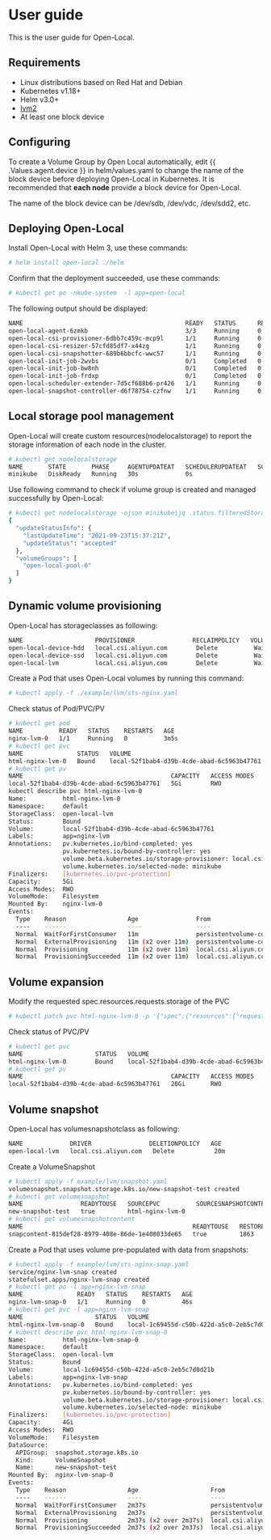# User guide

This is the user guide for Open-Local.

## Requirements

- Linux distributions based on Red Hat and Debian
- Kubernetes v1.18+
- Helm v3.0+
- [lvm2](https://en.wikipedia.org/wiki/Logical_Volume_Manager_(Linux))
- At least one block device

## Configuring

To create a Volume Group by Open Local automatically, edit {{ .Values.agent.device }} in helm/values.yaml to change the name of the block device before deploying Open-Local in Kubernetes. It is recommended that **each node** provide a block device for Open-Local.

The name of the block device can be /dev/sdb, /dev/vdc, /dev/sdd2, etc.

## Deploying Open-Local

Install Open-Local with Helm 3, use these commands:

```bash
# helm install open-local ./helm
```

Confirm that the deployment succeeded, use these commands:

```bash
# kubectl get po -nkube-system  -l app=open-local
```

The following output should be displayed:

```bash
NAME                                             READY   STATUS      RESTARTS   AGE
open-local-agent-6zmkb                           3/3     Running     0          28s
open-local-csi-provisioner-6dbb7c459c-mcp9l      1/1     Running     0          28s
open-local-csi-resizer-57cfd85df7-x44zg          1/1     Running     0          28s
open-local-csi-snapshotter-689b6bbcfc-wwc57      1/1     Running     0          28s
open-local-init-job-2wvbs                        0/1     Completed   0          28s
open-local-init-job-bw8nh                        0/1     Completed   0          28s
open-local-init-job-frdxp                        0/1     Completed   0          28s
open-local-scheduler-extender-7d5cf688b6-pr426   1/1     Running     0          28s
open-local-snapshot-controller-d6f78754-czfnw    1/1     Running     0          28s
```

## Local storage pool management

Open-Local will create custom resources(nodelocalstorage) to report the storage information of each node in the cluster.

```bash
# kubectl get nodelocalstorage
NAME       STATE       PHASE     AGENTUPDATEAT   SCHEDULERUPDATEAT   SCHEDULERUPDATESTATUS
minikube   DiskReady   Running   30s             0s
```

Use following command to check if volume group is created and managed successfully by Open-Local:

```bash
# kubectl get nodelocalstorage -ojson minikube|jq .status.filteredStorageInfo
{
  "updateStatusInfo": {
    "lastUpdateTime": "2021-09-23T15:37:21Z",
    "updateStatus": "accepted"
  },
  "volumeGroups": [
    "open-local-pool-0"
  ]
}
```

## Dynamic volume provisioning

Open-Local has storageclasses as following:

```bash
NAME                    PROVISIONER                RECLAIMPOLICY   VOLUMEBINDINGMODE      ALLOWVOLUMEEXPANSION   AGE
open-local-device-hdd   local.csi.aliyun.com        Delete          WaitForFirstConsumer   false                  6h56m
open-local-device-ssd   local.csi.aliyun.com        Delete          WaitForFirstConsumer   false                  6h56m
open-local-lvm          local.csi.aliyun.com        Delete          WaitForFirstConsumer   true                   6h56m
```

Create a Pod that uses Open-Local volumes by running this command:

```bash
# kubectl apply -f ./example/lvm/sts-nginx.yaml
```

Check status of Pod/PVC/PV

```bash
# kubectl get pod
NAME          READY   STATUS    RESTARTS   AGE
nginx-lvm-0   1/1     Running   0          3m5s
# kubectl get pvc
NAME               STATUS   VOLUME                                       CAPACITY   ACCESS MODES   STORAGECLASS     AGE
html-nginx-lvm-0   Bound    local-52f1bab4-d39b-4cde-abad-6c5963b47761   5Gi        RWO            open-local-lvm   104s
# kubectl get pv
NAME                                         CAPACITY   ACCESS MODES   RECLAIM POLICY   STATUS   CLAIM                      STORAGECLASS    AGE
local-52f1bab4-d39b-4cde-abad-6c5963b47761   5Gi        RWO            Delete           Bound    default/html-nginx-lvm-0   open-local-lvm  2m4s
kubectl describe pvc html-nginx-lvm-0
Name:          html-nginx-lvm-0
Namespace:     default
StorageClass:  open-local-lvm
Status:        Bound
Volume:        local-52f1bab4-d39b-4cde-abad-6c5963b47761
Labels:        app=nginx-lvm
Annotations:   pv.kubernetes.io/bind-completed: yes
               pv.kubernetes.io/bound-by-controller: yes
               volume.beta.kubernetes.io/storage-provisioner: local.csi.aliyun.com
               volume.kubernetes.io/selected-node: minikube
Finalizers:    [kubernetes.io/pvc-protection]
Capacity:      5Gi
Access Modes:  RWO
VolumeMode:    Filesystem
Mounted By:    nginx-lvm-0
Events:
  Type    Reason                 Age                From                                                               Message
  ----    ------                 ----               ----                                                               -------
  Normal  WaitForFirstConsumer   11m                persistentvolume-controller                                        waiting for first consumer to be created before binding
  Normal  ExternalProvisioning   11m (x2 over 11m)  persistentvolume-controller                                        waiting for a volume to be created, either by external provisioner "local.csi.aliyun.com" or manually created by system administrator
  Normal  Provisioning           11m (x2 over 11m)  local.csi.aliyun.com_minikube_c4e4e0b8-4bac-41f7-88e4-149dba5bc058  External provisioner is provisioning volume for claim "default/html-nginx-lvm-0"
  Normal  ProvisioningSucceeded  11m (x2 over 11m)  local.csi.aliyun.com_minikube_c4e4e0b8-4bac-41f7-88e4-149dba5bc058  Successfully provisioned volume local-52f1bab4-d39b-4cde-abad-6c5963b47761
```

## Volume expansion

Modify the requested spec.resources.requests.storage of the PVC

```bash
# kubectl patch pvc html-nginx-lvm-0 -p '{"spec":{"resources":{"requests":{"storage":"20Gi"}}}}'
```

Check status of PVC/PV

```bash
# kubectl get pvc
NAME                    STATUS   VOLUME                                       CAPACITY   ACCESS MODES   STORAGECLASS     AGE
html-nginx-lvm-0        Bound    local-52f1bab4-d39b-4cde-abad-6c5963b47761   20Gi       RWO            open-local-lvm   7h4m
# kubectl get pv
NAME                                         CAPACITY   ACCESS MODES   RECLAIM POLICY   STATUS   CLAIM                           STORAGECLASS     REASON   AGE
local-52f1bab4-d39b-4cde-abad-6c5963b47761   20Gi       RWO            Delete           Bound    default/html-nginx-lvm-0        open-local-lvm            7h4m
```

## Volume snapshot

Open-Local has volumesnapshotclass as following:

```bash
NAME             DRIVER                DELETIONPOLICY   AGE
open-local-lvm   local.csi.aliyun.com   Delete           20m
```

Create a VolumeSnapshot

```bash
# kubectl apply -f example/lvm/snapshot.yaml
volumesnapshot.snapshot.storage.k8s.io/new-snapshot-test created
# kubectl get volumesnapshot
NAME                READYTOUSE   SOURCEPVC          SOURCESNAPSHOTCONTENT   RESTORESIZE   SNAPSHOTCLASS    SNAPSHOTCONTENT                                    CREATIONTIME   AGE
new-snapshot-test   true         html-nginx-lvm-0                           1863          open-local-lvm   snapcontent-815def28-8979-408e-86de-1e408033de65   19s            19s
# kubectl get volumesnapshotcontent
NAME                                               READYTOUSE   RESTORESIZE   DELETIONPOLICY   DRIVER                VOLUMESNAPSHOTCLASS   VOLUMESNAPSHOT      AGE
snapcontent-815def28-8979-408e-86de-1e408033de65   true         1863          Delete           local.csi.aliyun.com   open-local-lvm        new-snapshot-test   48s
```

Create a Pod that uses volume pre-populated with data from snapshots:

```bash
# kubectl apply -f example/lvm/sts-nginx-snap.yaml
service/nginx-lvm-snap created
statefulset.apps/nginx-lvm-snap created
# kubectl get po -l app=nginx-lvm-snap
NAME               READY   STATUS    RESTARTS   AGE
nginx-lvm-snap-0   1/1     Running   0          46s
# kubectl get pvc -l app=nginx-lvm-snap
NAME                    STATUS   VOLUME                                       CAPACITY   ACCESS MODES   STORAGECLASS     AGE
html-nginx-lvm-snap-0   Bound    local-1c69455d-c50b-422d-a5c0-2eb5c7d0d21b   4Gi        RWO            open-local-lvm   2m11s
# kubectl describe pvc html-nginx-lvm-snap-0
Name:          html-nginx-lvm-snap-0
Namespace:     default
StorageClass:  open-local-lvm
Status:        Bound
Volume:        local-1c69455d-c50b-422d-a5c0-2eb5c7d0d21b
Labels:        app=nginx-lvm-snap
Annotations:   pv.kubernetes.io/bind-completed: yes
               pv.kubernetes.io/bound-by-controller: yes
               volume.beta.kubernetes.io/storage-provisioner: local.csi.aliyun.com
               volume.kubernetes.io/selected-node: minikube
Finalizers:    [kubernetes.io/pvc-protection]
Capacity:      4Gi
Access Modes:  RWO
VolumeMode:    Filesystem
DataSource:
  APIGroup:  snapshot.storage.k8s.io
  Kind:      VolumeSnapshot
  Name:      new-snapshot-test
Mounted By:  nginx-lvm-snap-0
Events:
  Type    Reason                 Age                    From                                                               Message
  ----    ------                 ----                   ----                                                               -------
  Normal  WaitForFirstConsumer   2m37s                  persistentvolume-controller                                        waiting for first consumer to be created before binding
  Normal  ExternalProvisioning   2m37s                  persistentvolume-controller                                        waiting for a volume to be created, either by external provisioner "local.csi.aliyun.com" or manually created by system administrator
  Normal  Provisioning           2m37s (x2 over 2m37s)  local.csi.aliyun.com_minikube_c4e4e0b8-4bac-41f7-88e4-149dba5bc058  External provisioner is provisioning volume for claim "default/html-nginx-lvm-snap-0"
  Normal  ProvisioningSucceeded  2m37s (x2 over 2m37s)  local.csi.aliyun.com_minikube_c4e4e0b8-4bac-41f7-88e4-149dba5bc058  Successfully provisioned volume local-1c69455d-c50b-422d-a5c0-2eb5c7d0d21b
```